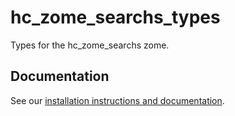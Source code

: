 # hc_zome_searchs_types

Types for the hc_zome_searchs zome.

## Documentation

See our [installation instructions and documentation](https://holochain-open-dev.github.io/search).

